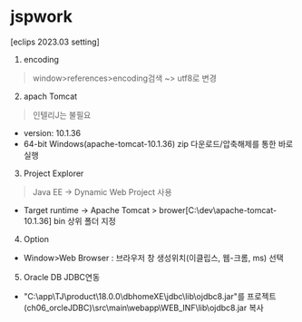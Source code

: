 # jspwork

[eclips 2023.03 setting]
1. encoding
 > window>references>encoding검색 ~> utf8로 변경


2. apach Tomcat
 > 인텔리J는 불필요
 - version: 10.1.36
 - 64-bit Windows(apache-tomcat-10.1.36) zip 다운로드/압축해제를 통한 바로 실행


3. Project Explorer
 > Java EE -> Dynamic Web Project 사용
 - Target runtime -> Apache Tomcat > brower[C:\dev\apache-tomcat-10.1.36] bin 상위 폴더 지정


4. Option
 - Window>Web Browser : 브라우저 창 생성위치(이클립스, 웹-크롬, ms) 선택


5. Oracle DB JDBC연동
 - "C:\app\TJ\product\18.0.0\dbhomeXE\jdbc\lib\ojdbc8.jar"를 프로젝트(ch06_orcleJDBC)\src\main\webapp\WEB_INF\lib\ojdbc8.jar 복사